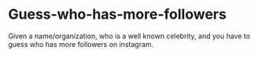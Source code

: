 # Guess-who-has-more-followers
Given a name/organization, who is a well known celebrity, and you have to guess who has more followers on instagram. 
